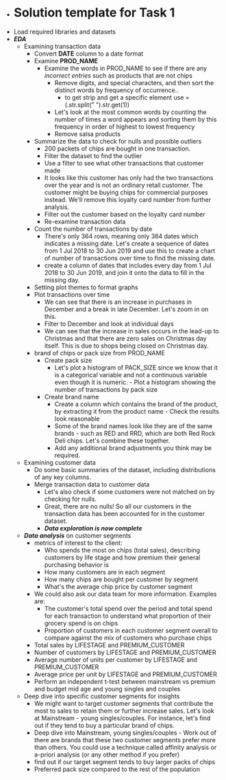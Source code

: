 - # Solution template for Task 1
- Load required libraries and datasets
- ***EDA***
	- Examining transaction data
		- Convert **DATE** column to a date format
		- Examine **PROD_NAME**
			- Examine the words in PROD_NAME to see if there are any *incorrect entries* such as products that are not chips
				- Remove digits, and special characters, and then sort the distinct words by frequency of occurrence..
				    - to get strip and get a specific element use = (.str.split(" ").str.get(1))
				- Let's look at the most common words by counting the number of times a word appears and sorting them by this frequency in order of highest to lowest frequency
				- Remove salsa products
		- Summarize the data to check for nulls and possible outliers
			- 200 packets of chips are bought in one transaction.
			- Filter the dataset to find the outlier
			- Use a filter to see what other transactions that customer made
			- It looks like this customer has only had the two transactions over the year and is not an ordinary retail customer. The customer might be buying chips for commercial purposes instead. We'll remove this loyalty card number from further analysis.
			- Filter out the customer based on the loyalty card number
			- Re-examine transaction data
		- Count the number of transactions by date
			- There's only 364 rows, meaning only 364 dates which indicates a missing date. Let's create a sequence of dates from 1 Jul 2018 to 30 Jun 2019 and use this to create a chart of number of transactions over time to find the missing date.
			- create a column of dates that includes every day from 1 Jul 2018 to 30 Jun 2019, and join it onto the data to fill in the missing day.
		- Setting plot themes to format graphs
		- Plot transactions over time
			- We can see that there is an increase in purchases in December and a break in late December. Let's zoom in on this.
			- Filter to December and look at individual days
			- We can see that the increase in sales occurs in the lead-up to Christmas and that there are zero sales on Christmas day itself. This is due to shops being closed on Christmas day.
		- brand of chips or pack size from PROD_NAME
			- Create pack size
				- Let's plot a histogram of PACK_SIZE since we know that it is a categorical variable and not a continuous variable even though it is numeric. - Plot a histogram showing the number of transactions by pack size
			- Create brand name
				- Create a column which contains the brand of the product, by extracting it from the product name - Check the results look reasonable
				- Some of the brand names look like they are of the same brands - such as RED and RRD, which are both Red Rock Deli chips. Let's combine these together.
				- Add any additional brand adjustments you think may be required.
	- Examining customer data
		- Do some basic summaries of the dataset, including distributions of any key columns.
		- Merge transaction data to customer data
			- Let's also check if some customers were not matched on by checking for nulls.
			- Great, there are no nulls! So all our customers in the transaction data has been accounted for in the customer dataset.
			- ***Data exploration is now complete***
	- ***Data analysis*** on customer segments
		- metrics of interest to the client:
			- Who spends the most on chips (total sales), describing customers by life stage and how premium their general purchasing behavior is
			- How many customers are in each segment
			- How many chips are bought per customer by segment
			- What's the average chip price by customer segment
		- We could also ask our data team for more information. Examples are:
			- The customer's total spend over the period and total spend for each transaction to understand what proportion of their grocery spend is on chips
			- Proportion of customers in each customer segment overall to compare against the mix of customers who purchase chips
		- Total sales by LIFESTAGE and PREMIUM_CUSTOMER
		- Number of customers by LIFESTAGE and PREMIUM_CUSTOMER
		- Average number of units per customer by LIFESTAGE and PREMIUM_CUSTOMER
		- Average price per unit by LIFESTAGE and PREMIUM_CUSTOMER
		- Perform an independent t-test between mainstream vs premium and budget mid age and young singles and couples
	- Deep dive into specific customer segments for insights
		- We might want to target customer segments that contribute the most to sales to retain them or further increase sales. Let's look at Mainstream - young singles/couples. For instance, let's find out if they tend to buy a particular brand of chips.
		- Deep dive into Mainstream, young singles/couples - Work out of there are brands that these two customer segments prefer more than others. You could use a technique called affinity analysis or a-priori analysis (or any other method if you prefer)
		- find out if our target segment tends to buy larger packs of chips
		- Preferred pack size compared to the rest of the population
